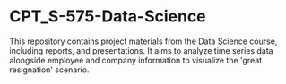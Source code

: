 # CPT_S-575-Data-Science
This repository contains project materials from the Data Science course, including reports, and presentations. It aims to analyze time series data alongside employee and company information to visualize the 'great resignation' scenario.
